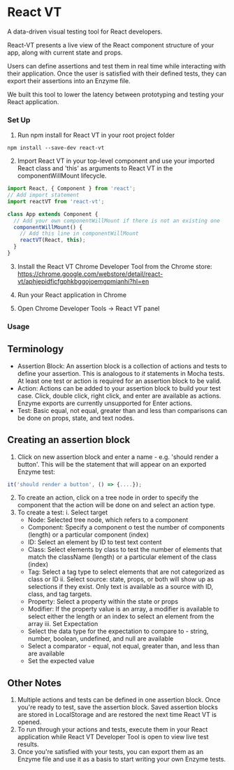 # React VT
A data-driven visual testing tool for React developers. 

React-VT presents a live view of the React component structure of your app, along with current state and props. 

Users can define assertions and test them in real time while interacting with their application. Once the user is satisfied with their defined tests, they can export their assertions into an Enzyme file. 

We built this tool to lower the latency between prototyping and testing your React application.


### Set Up
1. Run npm install for React VT in your root project folder

```
npm install --save-dev react-vt
```

2. Import React VT in your top-level component and use your imported React class and 'this' as arguments to React VT in the componentWillMount lifecycle.
```javascript
import React, { Component } from 'react';
// Add import statement
import reactVT from 'react-vt';

class App extends Component {
  // Add your own componentWillMount if there is not an existing one
  componentWillMount() {
    // Add this line in componentWillMount
    reactVT(React, this);
  }
}
```

3. Install the React VT Chrome Developer Tool from the Chrome store: 
https://chrome.google.com/webstore/detail/react-vt/aphjepidficfgphkbggojoemgpmianhi?hl=en

4. Run your React application in Chrome

5. Open Chrome Developer Tools -> React VT panel

### Usage

## Terminology 
* Assertion Block: An assertion block is a collection of actions and tests to define your assertion. This is analogous to *it* statements in Mocha tests. At least one test or action is required for an assertion block to be valid.
* Action: Actions can be added to your assertion block to build your test case. Click, double click, right click, and enter are available as actions. Enzyme exports are currently unsupported for Enter actions.
* Test: Basic equal, not equal, greater than and less than comparisons can be done on props, state, and text nodes. 

## Creating an assertion block
1. Click on new assertion block and enter a name - e.g. 'should render a button'. This will be the statement that will appear on an exported Enzyme test: 
```javascript
it('should render a button', () => {....});
```
2. To create an action, click on a tree node in order to specify the component that the action will be done on and select an action type.
3. To create a test:
  i. Select target
    * Node: Selected tree node, which refers to a component
    * Component: Specify a component o test the number of components (length) or a particular component (index)
    * ID: Select an element by ID to test text content
    * Class: Select elements by class to test the number of elements that match the className (length) or a particular element of the class (index)
    * Tag: Select a tag type to select elements that are not categorized as class or ID
  ii. Select source: state, props, or both will show up as selections if they exist. Only text is available as a source with ID, class, and tag targets.  
    * Property: Select a property within the state or props
    * Modifier: If the property value is an array, a modifier is available to select either the length or an index to select an element from the array
   iii. Set Expectation
    * Select the data type for the expectation to compare to - string, number, boolean, undefined, and null are available
    * Select a comparator - equal, not equal, greater than, and less than are available
    * Set the expected value
    
## Other Notes
 1. Multiple actions and tests can be defined in one assertion block. Once you're ready to test, save the assertion block. Saved assertion blocks are stored in LocalStorage and are restored the next time React VT is opened.
 2. To run through your actions and tests, execute them in your React application while React VT Developer Tool is open to view live test results.
 3. Once you're satisfied with your tests, you can export them as an Enzyme file and use it as a basis to start writing your own Enzyme tests.

